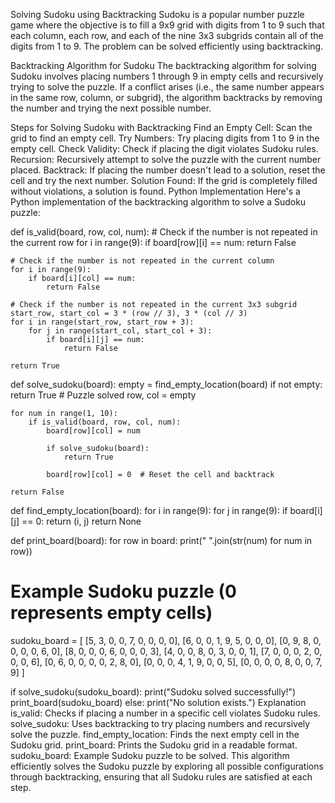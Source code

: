 Solving Sudoku using Backtracking
Sudoku is a popular number puzzle game where the objective is to fill a 9x9 grid with digits from 1 to 9 such that each column, each row, and each of the nine 3x3 subgrids contain all of the digits from 1 to 9. The problem can be solved efficiently using backtracking.

Backtracking Algorithm for Sudoku
The backtracking algorithm for solving Sudoku involves placing numbers 1 through 9 in empty cells and recursively trying to solve the puzzle. If a conflict arises (i.e., the same number appears in the same row, column, or subgrid), the algorithm backtracks by removing the number and trying the next possible number.

Steps for Solving Sudoku with Backtracking
Find an Empty Cell: Scan the grid to find an empty cell.
Try Numbers: Try placing digits from 1 to 9 in the empty cell.
Check Validity: Check if placing the digit violates Sudoku rules.
Recursion: Recursively attempt to solve the puzzle with the current number placed.
Backtrack: If placing the number doesn't lead to a solution, reset the cell and try the next number.
Solution Found: If the grid is completely filled without violations, a solution is found.
Python Implementation
Here's a Python implementation of the backtracking algorithm to solve a Sudoku puzzle:

def is_valid(board, row, col, num):
    # Check if the number is not repeated in the current row
    for i in range(9):
        if board[row][i] == num:
            return False
    
    # Check if the number is not repeated in the current column
    for i in range(9):
        if board[i][col] == num:
            return False
    
    # Check if the number is not repeated in the current 3x3 subgrid
    start_row, start_col = 3 * (row // 3), 3 * (col // 3)
    for i in range(start_row, start_row + 3):
        for j in range(start_col, start_col + 3):
            if board[i][j] == num:
                return False
    
    return True

def solve_sudoku(board):
    empty = find_empty_location(board)
    if not empty:
        return True  # Puzzle solved
    row, col = empty
    
    for num in range(1, 10):
        if is_valid(board, row, col, num):
            board[row][col] = num
            
            if solve_sudoku(board):
                return True
            
            board[row][col] = 0  # Reset the cell and backtrack
    
    return False

def find_empty_location(board):
    for i in range(9):
        for j in range(9):
            if board[i][j] == 0:
                return (i, j)
    return None

def print_board(board):
    for row in board:
        print(" ".join(str(num) for num in row))

# Example Sudoku puzzle (0 represents empty cells)
sudoku_board = [
    [5, 3, 0, 0, 7, 0, 0, 0, 0],
    [6, 0, 0, 1, 9, 5, 0, 0, 0],
    [0, 9, 8, 0, 0, 0, 0, 6, 0],
    [8, 0, 0, 0, 6, 0, 0, 0, 3],
    [4, 0, 0, 8, 0, 3, 0, 0, 1],
    [7, 0, 0, 0, 2, 0, 0, 0, 6],
    [0, 6, 0, 0, 0, 0, 2, 8, 0],
    [0, 0, 0, 4, 1, 9, 0, 0, 5],
    [0, 0, 0, 0, 8, 0, 0, 7, 9]
]

if solve_sudoku(sudoku_board):
    print("Sudoku solved successfully!")
    print_board(sudoku_board)
else:
    print("No solution exists.")
Explanation
is_valid: Checks if placing a number in a specific cell violates Sudoku rules.
solve_sudoku: Uses backtracking to try placing numbers and recursively solve the puzzle.
find_empty_location: Finds the next empty cell in the Sudoku grid.
print_board: Prints the Sudoku grid in a readable format.
sudoku_board: Example Sudoku puzzle to be solved.
This algorithm efficiently solves the Sudoku puzzle by exploring all possible configurations through backtracking, ensuring that all Sudoku rules are satisfied at each step.